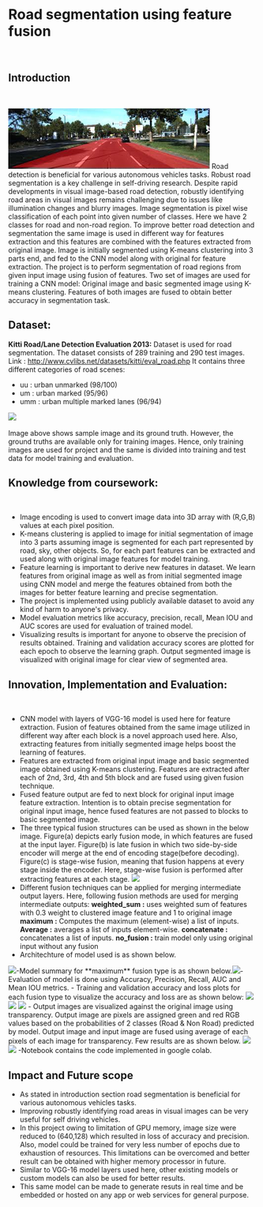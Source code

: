 # Road segmentation using feature fusion
​
## Introduction
​
  
   <img src = 'road_seg.png' /> 
Road detection is beneficial for various autonomous vehicles tasks. Robust road segmentation is a key challenge in self-driving research. Despite rapid developments in visual image-based road detection, robustly identifying road areas in visual images remains challenging due to issues like illumination changes and blurry images. Image segmentation is pixel wise classification of each point into given number of classes. Here we have 2 classes for road and non-road region. To improve better road detection and segmentation the same image is used in different way for features extraction and this features are combined with the features extracted from original image. Image is initially segmented using K-means clustering into 3 parts end, and fed to the CNN model along with original for feature extraction. The project is to perform segmentation of road regions from given input image using fusion of features. Two set of images are used for training a CNN model: Original image and basic segmented image using K-means clustering. Features of both images are fused to obtain better accuracy in segmentation task. 
​
​

## Dataset: 
**Kitti Road/Lane Detection Evaluation 2013:** Dataset is used for road segmentation. The dataset consists of 289 training and 290 test images. Link : http://www.cvlibs.net/datasets/kitti/eval_road.php It contains three different categories of road scenes:
​
- uu : urban unmarked (98/100)
- um : urban marked (95/96)
- umm : urban multiple marked lanes (96/94)
​
​
 <img src = 'image_dataset/dataset.png' /> 
 
Image above shows sample image and its ground truth. However, the ground truths are available only for training images. Hence, only training images are used for project and the same is divided into training and test data for model training and evaluation. 
​
​
## Knowledge from coursework:
​
- Image encoding is used to convert image data into 3D array with (R,G,B) values at each pixel position.
- K-means clustering is applied to image for initial segmentation of image into 3 parts assuming image is segmented for each part represented by road, sky, other objects. So, for each part features can be extracted and used along with original image features for model training.
- Feature learning is important to derive new features in dataset. We learn features from original image as well as from initial segmented image using CNN model and merge the features obtained from both the images for better feature learning and precise segmentation.
- The project is implemented using publicly available dataset to avoid any kind of harm to anyone's privacy. 
- Model evaluation metrics like accuracy, precision, recall, Mean IOU and AUC scores are used for evaluation of trained model.
- Visualizing results is important for anyone to observe the precision of results obtained. Training and validation accuracy scores are plotted for each epoch to observe the learning graph. Output segmented image is visualized with original image for clear view of segmented area.
​
## Innovation, Implementation and Evaluation:
​
- CNN model with layers of VGG-16 model is used here for feature extraction. Fusion of features obtained from the same image utilized in different way after each block is a novel approach used here. Also, extracting features from initially segmented image helps boost the learning of features.
- Features are extracted from original input image and basic segmented image obtained using K-means clustering. Features are extracted after each of 2nd, 3rd, 4th and 5th block and are fused using given fusion technique. 
- Fused feature output are fed to next block for original input image feature extraction. Intention is to obtain precise segmentation for original input image, hence fused features are not passed to blocks to basic segmented image. 
- The three typical fusion structures can be used as shown in the below image. Figure(a) depicts early fusion mode, in which features are fused at the input layer. Figure(b) is late fusion in which two side-by-side encoder will merge at the end of encoding stage(before decoding). Figure(c) is stage-wise fusion, meaning that fusion happens at every stage inside the encoder. Here, stage-wise fusion is performed after extracting features at each stage.
​
     <img src = 'image_dataset/fusion.png' /> 
​
- Different fusion techniques can be applied for merging intermediate output layers. Here, following fusion methods are used for merging intermediate outputs: 
**weighted_sum :** uses weighted sum of features with 0.3 weight to clustered image feature and 1 to original image
**maximum :** Computes the maximum (element-wise) a list of inputs.
**Average :** averages a list of inputs element-wise.
**concatenate :** concatenates a list of inputs.
**no_fusion :** train model only using original input without any fusion
- Architechture of model used is as shown below.
<img src = 'image_dataset/architechture.png' />
​
-Model summary for **maximum** fusion type is as shown below.
​
   <img src = 'image_dataset/model.png' /> 
​
- Evaluation of model is done using Accuracy, Precision, Recall, AUC and Mean IOU metrics.
- Training and validation accuracy and loss plots for each fusion type to visualize the accuracy and loss are as shown below:
   <img src = 'image_dataset/acc.png' />  <img src = 'image_dataset/img_only_acc.png' /> 
   <img src = 'image_dataset/loss.png' />  
- Output images are visualized against the original image using transparency. Output image are pixels are assigned green and red RGB values based on the probabilities of 2 classes (Road & Non Road) predicted by model. Output image and input image are fused using average of each pixels of each image for transparency. Few results are as shown below. 
   <img src = 'image_dataset/output.png' /> 
   <img src = 'image_dataset/table.png' />  
-Notebook contains the code implemented in google colab.
​

## Impact and Future scope
- As stated in introduction section road segmentation is beneficial for various autonomous vehicles tasks.
- Improving robustly identifying road areas in visual images can be very useful for self driving vehicles.
- In this project owing to limitation of GPU memory, image size were reduced to (640,128) which resulted in loss of accuracy and precision. Also, model could be trained for very less number of epochs due to exhaustion of resources. This limitations can be overcomed and better result can be obtained with higher memory processor in future.
- Similar to VGG-16 model layers used here, other existing models or custom models can also be used for better results.
- This same model can be made to generate resuts in real time and be embedded or hosted on any app or web services for general purpose.
